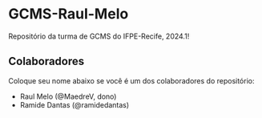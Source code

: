# GCMS-Raul-Melo
Repositório da turma de GCMS do IFPE-Recife, 2024.1!

## Colaboradores
Coloque seu nome abaixo se você é um dos colaboradores do repositório:
* Raul Melo (@MaedreV, dono)
* Ramide Dantas (@ramidedantas)
